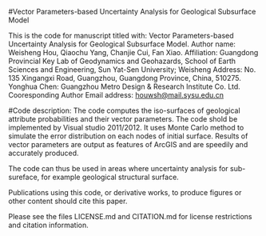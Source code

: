 #Vector Parameters-based Uncertainty Analysis for Geological Subsurface Model
 
This is the code for manuscript titled with: Vector Parameters-based Uncertainty Analysis for Geological Subsurface Model. Author name: Weisheng Hou, Qiaochu Yang, Chanjie Cui, Fan Xiao. Affiliation: Guangdong Provincial Key Lab of Geodynamics and Geohazards, School of Earth Sciences and Engineering, Sun Yat-Sen University; Weisheng Address: No. 135 Xingangxi Road, Guangzhou, Guangdong Province, China, 510275. Yonghua Chen: Guangzhou Metro Design & Research Institute Co. Ltd. Cooresponding Author Email address: houwsh@mail.sysu.edu.cn

#Code description:
The code computes the iso-surfaces of geological attribute probabilities and their vector parameters. The code shold be implemented by Visual studio 2011/2012. It uses Monte Carlo method to simulate the error distribution on each nodes of initial surface. Results of vector parameters are output as features of ArcGIS and are speedily and accurately produced. 

The code can thus be used in areas where uncertainty analysis for sub-sureface, for example geological structural surface. 

Publications using this code, or derivative works, to produce figures or other content should cite this paper.

Please see the files LICENSE.md and CITATION.md for license restrictions and citation information.
